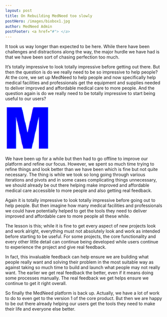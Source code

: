 ```yaml
---
layout: post
title: On Rebuilding MedNeed too slowly
postHero: /images/biobox1.jpg
author: MedNeed Admin
postFooter: <a href="#"> </a> 
---
```

<!-- Excerpt here before second image below -->
It took us way longer than expected to be here. While there have been challenges and distractions along the way, the major hurdle we have had is that we have been sort of chasing perfection too much. 

It’s totally impressive to look totally impressive before getting out there. But then the question is do we really need to be so impressive to help people? At the core, we set up MedNeed to help people and now specifically help medical facilities and professionals get the equipment and supplies needed to deliver improved and affordable medical care to more people. And the question again is do we really need to be totally impressive to start being useful to our users?

<img class="pull-left" src="/favicon.png" alt="MedNeed">


We have been up for a while but then had to go offline to improve our platform and refine our focus. However, we spent so much time trying to refine things and look better than we have been which is fine but not quite necessary. The thing is while we took so long going through various iterations and pivots and in some cases complicating things unnecessary, we should already be out there helping make improved and affordable medical care accessible to more people and also getting real feedback. 

Again it is totally impressive to look totally impressive before going out to help people. But then imagine how many medical facilities and professionals we could have potentially helped to get the tools they need to deliver improved and affordable care to more people all these while.

The lesson is this; while it is fine to get every aspect of new projects look and work alright, everything must not absolutely look and work as intended before starting to be useful. For some projects, the core functionality and every other little detail can continue being developed while users continue to experience the project and give real feedback. 

In fact, this invaluable feedback can help ensure we are building what people really want and solving their problem in the most suitable way as against taking so much time to build and launch what people may not really want. The earlier we get real feedback the better, even if it means doing some processes manually. The real feedback we get helps ensure we continue to get it right overall. 

So finally the MedNeed platform is back up. Actually, we have a lot of work to do to even get to the version 1 of the core product. But then we are happy to be out there already helping our users get the tools they need to make their life and everyone else better. 
